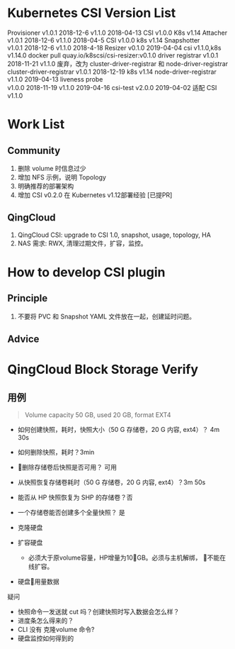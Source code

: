# Kubernetes CSI Version List
Provisioner 
    v1.0.1 2018-12-6
    v1.1.0 2018-04-13 CSI v1.0.0 K8s v1.14
Attacher    
    v1.0.1 2018-12-6
    v1.1.0 2018-04-5 CSI v1.0.0 k8s v1.14
Snapshotter    
    v1.0.1 2018-12-6
    v1.1.0 2018-4-18
Resizer
    v0.1.0 2019-04-04 csi v1.1.0,k8s v1.14.0 docker pull quay.io/k8scsi/csi-resizer:v0.1.0
driver registrar
    v1.0.1 2018-11-21
    v1.1.0 废弃，改为 cluster-driver-registrar 和 node-driver-registrar
cluster-driver-registrar
    v1.0.1 2018-12-19 k8s v1.14
node-driver-registrar
    v1.1.0 2019-04-13
liveness probe  
    v1.0.0  2018-11-19
    v1.1.0  2019-04-16
csi-test
    v2.0.0 2019-04-02 适配 CSI v1.1.0

# Work List
## Community
1. 删除 volume 时信息过少
2. 增加 NFS 示例，说明 Topology
3. 明确推荐的部署架构
4. 增加 CSI v0.2.0 在 Kubernetes v1.12部署经验 [已提PR]

## QingCloud
1. QingCloud CSI: upgrade to CSI 1.0, snapshot, usage, topology, HA
2. NAS 需求: RWX, 清理过期文件，扩容，监控。
# How to develop CSI plugin
## Principle
1. 不要将 PVC 和 Snapshot YAML 文件放在一起，创建延时问题。

## Advice


# QingCloud Block Storage Verify
## 用例

> Volume capacity 50 GB, used 20 GB, format EXT4

- 如何创建快照，耗时，快照大小（50 G 存储卷，20 G 内容, ext4）？ 4m 30s
- 如何删除快照，耗时？3min
- 删除存储卷后快照是否可用？ 可用
- 从快照恢复存储卷耗时（50 G 存储卷，20 G 内容, ext4）？3m 50s

- 能否从 HP 快照恢复为 SHP 的存储卷？否

- 一个存储卷能否创建多个全量快照？ 是

- 克隆硬盘

- 扩容硬盘

    - 必须大于原volume容量，HP增量为10GB。必须与主机解绑， 不能在线扩容。

- 硬盘用量数据

疑问
- 快照命令一发送就 cut 吗？创建快照时写入数据会怎么样？
- 进度条怎么得来的？
- CLI 没有 克隆volume 命令?
- 硬盘监控如何得到的